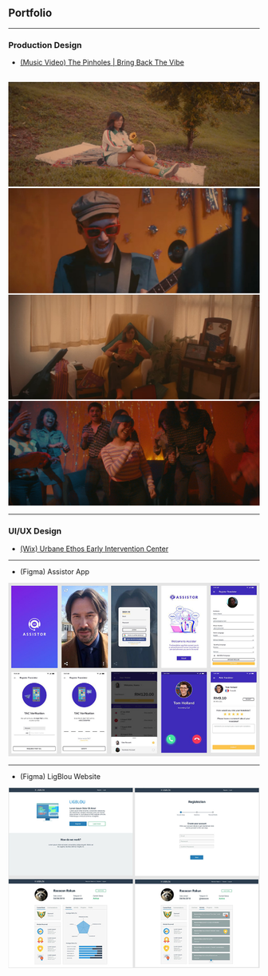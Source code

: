 ## Portfolio

<hr>

### Production Design

- [(Music Video) The Pinholes | Bring Back The Vibe](https://www.youtube.com/watch?v=ujBCGWoadHg)
<br> <br>
<img src="images/mv003.jpg?raw=true"/>
<br>
<img src="images/mv002.jpg?raw=true"/>
<br>
<img src="images/mv004.jpg?raw=true"/>
<br>
<img src="images/mv001.jpg?raw=true"/>

---

### UI/UX Design

- [(Wix) Urbane Ethos Early Intervention Center](https://www.urbaneethos.center/)

---

- (Figma) Assistor App


<img src="images/pic001.jpg?raw=true"/>

---

- (Figma) LigBlou Website


<img src="images/pic002.jpg?raw=true"/>


